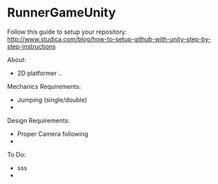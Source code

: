# RunnerGameUnity

Follow this guide to setup your repository:
http://www.studica.com/blog/how-to-setup-github-with-unity-step-by-step-instructions

About:
- 2D platformer ..


Mechanics Requirements:
- Jumping (single/double)
-


Design Requirements:
- Proper Camera following
- 


To Do:
- sss
-
